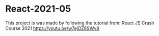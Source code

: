 # React-2021-05

This project is was made by following the tutorial from:
React JS Crash Course 2021
https://youtu.be/w7ejDZ8SWv8